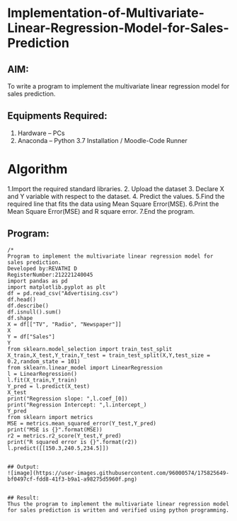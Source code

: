# Implementation-of-Multivariate-Linear-Regression-Model-for-Sales-Prediction

## AIM:
To write a program to implement the multivariate linear regression model for sales prediction.

## Equipments Required:
1. Hardware – PCs
2. Anaconda – Python 3.7 Installation / Moodle-Code Runner
# Algorithm
1.Import the required standard libraries.
2. Upload the dataset
3. Declare X and Y variable with respect to the dataset.
4. Predict the values.
5.Find the required line that fits the data using Mean Square Error(MSE).
6.Print the Mean Square Error(MSE) and R square error.
7.End the program.

## Program:
```
/*
Program to implement the multivariate linear regression model for sales prediction.
Developed by:REVATHI D
RegisterNumber:212221240045
import pandas as pd
import matplotlib.pyplot as plt
df = pd.read_csv("Advertising.csv")
df.head()
df.describe()
df.isnull().sum()
df.shape
X = df[["TV", "Radio", "Newspaper"]]
X
Y = df["Sales"]
Y
from sklearn.model_selection import train_test_split
X_train,X_test,Y_train,Y_test = train_test_split(X,Y,test_size = 0.2,random_state = 101)
from sklearn.linear_model import LinearRegression
l = LinearRegression()
l.fit(X_train,Y_train)
Y_pred = l.predict(X_test)
X_test
print("Regression slope: ",l.coef_[0])
print("Regression Intercept: ",l.intercept_)
Y_pred
from sklearn import metrics
MSE = metrics.mean_squared_error(Y_test,Y_pred)
print("MSE is {}".format(MSE))
r2 = metrics.r2_score(Y_test,Y_pred)
print("R squared error is {}".format(r2))
l.predict([[150.3,240.5,234.5]])


## Output:
![image](https://user-images.githubusercontent.com/96000574/175825649-bf0497cf-fdd8-41f3-b9a1-a98275d5960f.png)


## Result:
Thus the program to implement the multivariate linear regression model for sales prediction is written and verified using python programming.
